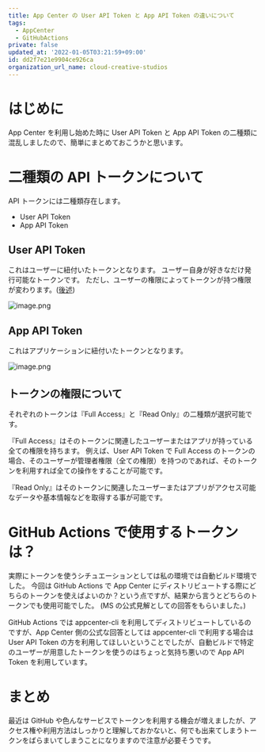 ```yaml
---
title: App Center の User API Token と App API Token の違いについて
tags:
  - AppCenter
  - GitHubActions
private: false
updated_at: '2022-01-05T03:21:59+09:00'
id: dd2f7e21e9904ce926ca
organization_url_name: cloud-creative-studios
---
```

# はじめに

App Center を利用し始めた時に User API Token と App API Token の二種類に混乱しましたので、簡単にまとめておこうかと思います。

# 二種類の API トークンについて

API トークンには二種類存在します。

- User API Token
- App API Token

## User API Token

これはユーザーに紐付いたトークンとなります。
ユーザー自身が好きなだけ発行可能なトークンです。
ただし、ユーザーの権限によってトークンが持つ権限が変わります。([後述](#トークンの権限について))

![image.png](https://qiita-image-store.s3.ap-northeast-1.amazonaws.com/0/19224/23417266-2920-de04-c3d2-8ec164acc44c.png)

## App API Token

これはアプリケーションに紐付いたトークンとなります。

![image.png](https://qiita-image-store.s3.ap-northeast-1.amazonaws.com/0/19224/4ffebc16-f8e8-9ecb-be0f-edfcf6814dcd.png)

## トークンの権限について

それぞれのトークンは『Full Access』と『Read Only』の二種類が選択可能です。

『Full Access』はそのトークンに関連したユーザーまたはアプリが持っている全ての権限を持ちます。
例えば、User API Token で Full Access のトークンの場合、そのユーザーが管理者権限（全ての権限）を持つのであれば、そのトークンを利用すれば全ての操作をすることが可能です。

『Read Only』はそのトークンに関連したユーザーまたはアプリがアクセス可能なデータや基本情報などを取得する事が可能です。

# GitHub Actions で使用するトークンは？

実際にトークンを使うシチュエーションとしては私の環境では自動ビルド環境でした。
今回は GitHub Actions で App Center にディストリビュートする際にどちらのトークンを使えばよいのか？という点ですが、結果から言うとどちらのトークンでも使用可能でした。
(MS の公式見解としての回答をもらいました。)

GitHub Actions では appcenter-cli を利用してディストリビュートしているのですが、App Center 側の公式な回答としては appcenter-cli で利用する場合は User API Token の方を利用してほしいということでしたが、自動ビルドで特定のユーザーが用意したトークンを使うのはちょっと気持ち悪いので App API Token を利用しています。

# まとめ

最近は GitHub や色んなサービスでトークンを利用する機会が増えましたが、アクセス権や利用方法はしっかりと理解しておかないと、何でも出来てしまうトークンをばらまいてしまうことになりますので注意が必要そうです。
